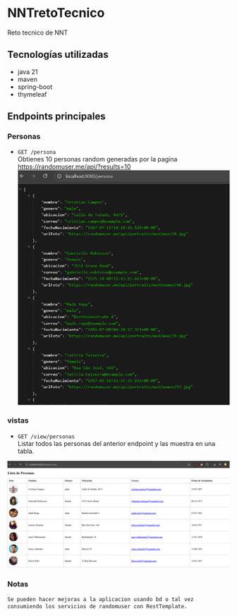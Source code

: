 # NNTretoTecnico
Reto tecnico de NNT

## Tecnologías utilizadas

- java 21
- maven
- spring-boot
- thymeleaf

## Endpoints principales

### Personas
- `GET /persona`  
    Obtienes 10 personas random generadas por la pagina https://randomuser.me/api/?results=10
![alt text](image.png)

### vistas
- `GET /view/personas`  
    Listar todos las personas del anterior endpoint y las muestra en una tabla.

![alt text](image-1.png)


### Notas
    Se pueden hacer mejoras a la aplicacion usando bd o tal vez consumiendo los servicios de randomuser con RestTemplate.
